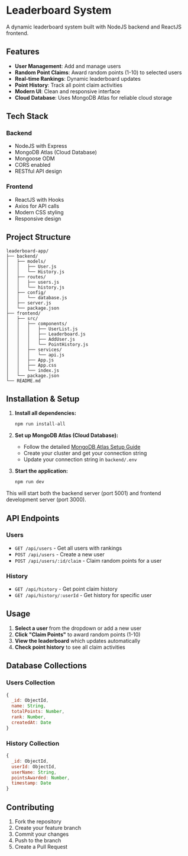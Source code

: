# Leaderboard System

A dynamic leaderboard system built with NodeJS backend and ReactJS frontend.

## Features

- **User Management**: Add and manage users
- **Random Point Claims**: Award random points (1-10) to selected users
- **Real-time Rankings**: Dynamic leaderboard updates
- **Point History**: Track all point claim activities
- **Modern UI**: Clean and responsive interface
- **Cloud Database**: Uses MongoDB Atlas for reliable cloud storage

## Tech Stack

### Backend
- NodeJS with Express
- MongoDB Atlas (Cloud Database)
- Mongoose ODM
- CORS enabled
- RESTful API design

### Frontend
- ReactJS with Hooks
- Axios for API calls
- Modern CSS styling
- Responsive design

## Project Structure

```
leaderboard-app/
├── backend/
│   ├── models/
│   │   ├── User.js
│   │   └── History.js
│   ├── routes/
│   │   ├── users.js
│   │   └── history.js
│   ├── config/
│   │   └── database.js
│   ├── server.js
│   └── package.json
├── frontend/
│   ├── src/
│   │   ├── components/
│   │   │   ├── UserList.js
│   │   │   ├── Leaderboard.js
│   │   │   ├── AddUser.js
│   │   │   └── PointHistory.js
│   │   ├── services/
│   │   │   └── api.js
│   │   ├── App.js
│   │   ├── App.css
│   │   └── index.js
│   └── package.json
└── README.md
```

## Installation & Setup

1. **Install all dependencies:**
   ```bash
   npm run install-all
   ```

2. **Set up MongoDB Atlas (Cloud Database):**
   - Follow the detailed [MongoDB Atlas Setup Guide](./MONGODB_ATLAS_SETUP.md)
   - Create your cluster and get your connection string
   - Update your connection string in `backend/.env`

3. **Start the application:**
   ```bash
   npm run dev
   ```

This will start both the backend server (port 5001) and frontend development server (port 3000).

## API Endpoints

### Users
- `GET /api/users` - Get all users with rankings
- `POST /api/users` - Create a new user
- `POST /api/users/:id/claim` - Claim random points for a user

### History
- `GET /api/history` - Get point claim history
- `GET /api/history/:userId` - Get history for specific user

## Usage

1. **Select a user** from the dropdown or add a new user
2. **Click "Claim Points"** to award random points (1-10)
3. **View the leaderboard** which updates automatically
4. **Check point history** to see all claim activities

## Database Collections

### Users Collection
```javascript
{
  _id: ObjectId,
  name: String,
  totalPoints: Number,
  rank: Number,
  createdAt: Date
}
```

### History Collection
```javascript
{
  _id: ObjectId,
  userId: ObjectId,
  userName: String,
  pointsAwarded: Number,
  timestamp: Date
}
```

## Contributing

1. Fork the repository
2. Create your feature branch
3. Commit your changes
4. Push to the branch
5. Create a Pull Request


